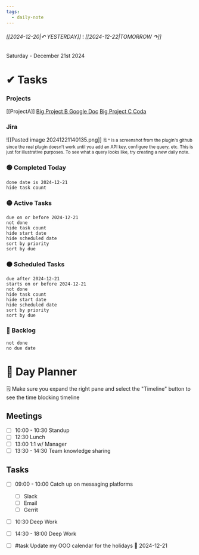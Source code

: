 ```yaml
---
tags:
  - daily-note
---
```

###### [[2024-12-20|↶ YESTERDAY]] ⁝ [[2024-12-22|TOMORROW ↷]]
 Saturday -  December 21st 2024

# ✔ Tasks
### Projects
[[ProjectA]]
[Big Project B Google Doc]()
[Big Project C Coda]()

### Jira
![[Pasted image 20241221140135.png]]
<small> 🗒 ^ is a screenshot from the plugin's github since the real plugin doesn't work until you add an API key, configure the query, etc.  This is just for illustrative purposes. To see what a query looks like, try creating a new daily note. </small>
### 🟢 Completed Today
```tasks
done date is 2024-12-21
hide task count
```
### 🟡 Active Tasks
```tasks
due on or before 2024-12-21
not done
hide task count
hide start date
hide scheduled date
sort by priority
sort by due
```
### 🟠 Scheduled Tasks
```tasks
due after 2024-12-21
starts on or before 2024-12-21
not done
hide task count
hide start date
hide scheduled date
sort by priority
sort by due
```
### 🔴 Backlog
```tasks
not done
no due date
```

# 📆 Day Planner

🗒 Make sure you expand the right pane and select the "Timeline" button to see the time blocking timeline
## Meetings
- [ ] 10:00 - 10:30 Standup
- [ ] 12:30 Lunch
- [ ] 13:00  1:1 w/ Manager
- [ ] 13:30 - 14:30 Team knowledge sharing

## Tasks
- [ ] 09:00 - 10:00 Catch up on messaging platforms
	- [ ] Slack
	- [ ] Email
	- [ ] Gerrit
- [ ] 10:30 Deep Work
- [ ] 14:30 - 18:00 Deep Work

- [ ] #task Update my OOO calendar for the holidays 📅 2024-12-21 
